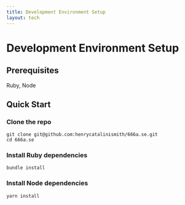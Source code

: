 ```yaml
---
title: Development Environment Setup
layout: tech
---
```


# Development Environment Setup

## Prerequisites

Ruby, Node

## Quick Start

### Clone the repo

```
git clone git@github.com:henrycatalinismith/666a.se.git
cd 666a.se
```

### Install Ruby dependencies

```
bundle install
```

### Install Node dependencies

```
yarn install
```